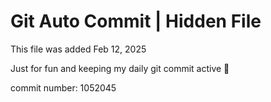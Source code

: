 # Git Auto Commit | Hidden File

This file was added Feb 12, 2025

Just for fun and keeping my daily git commit active 🤪

commit number: 1052045
